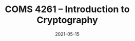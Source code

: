 ---
title: "COMS 4261 – Introduction to Cryptography"
collection: teaching
type: "Graudate Course Assistant"
#permalink: /teaching/2021SummerCOMS4261
venue: "Columbia University, Computer Science Department"
date: 2021-05-15
location: "New York, USA"
instructor: Prof. Periklis Papakonstantinou
term: Summer 2021
---